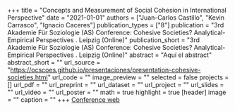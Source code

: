 +++
title = "Concepts and Measurement of Social Cohesion in International Perspective"
date = "2021-01-01"
authors = ["Juan-Carlos Castillo", "Kevin Carrasco", "Ignacio Caceres"]
publication_types = ["8"]
publication = "3rd Akademie Für Soziologie (AS) Conference: Cohesive Societies? Analytical-Empirical Perspectives . Leipzig (Online)"
publication_short = "3rd Akademie Für Soziologie (AS) Conference: Cohesive Societies? Analytical-Empirical Perspectives . Leipzig (Online)"
abstract = "Aquí el abstract"
abstract_short = ""
url_source = "https://ocscoes.github.io/presentaciones/presentation-cohesive-societies.html"
url_code = ""
image_preview = ""
selected = false
projects = []
url_pdf = ""
url_preprint = ""
url_dataset = ""
url_project = ""
url_slides = ""
url_video = ""
url_poster = ""
math = true
highlight = true
[header]
image = ""
caption = ""
+++
[Conference web](https://cohesivesocieties.net/)

